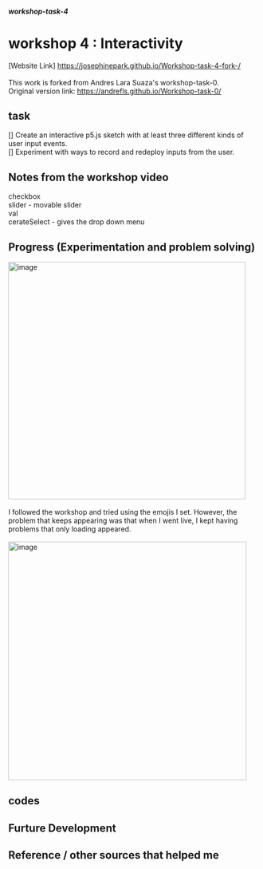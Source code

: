 ##### workshop-task-4

# workshop 4 : Interactivity

[Website Link] https://josephinepark.github.io/Workshop-task-4-fork-/
<br>
<Br>
This work is forked from Andres Lara Suaza's workshop-task-0.<br>
Original version link: https://andrefls.github.io/Workshop-task-0/

## task
[] Create an interactive p5.js sketch with at least three different kinds of user input events.<Br>
[] Experiment with ways to record and redeploy inputs from the user.<Br>

## Notes from the workshop video
checkbox <br>
slider - movable slider <br>
val <br>
cerateSelect - gives the drop down menu <br>

## Progress (Experimentation and problem solving)
<img width="476" alt="image" src="https://github.com/user-attachments/assets/72e0a125-300f-481a-be95-262682a5318a" /><Br>
<br>
I followed the workshop and tried using the emojis I set. However, the problem that keeps appearing was that when I went live, I kept having problems that only loading appeared.<Br>
<br>
<img width="478" alt="image" src="https://github.com/user-attachments/assets/b9c3ab16-ae50-4236-8624-5fe465a68117" />



## codes

## Furture Development

## Reference / other sources that helped me
